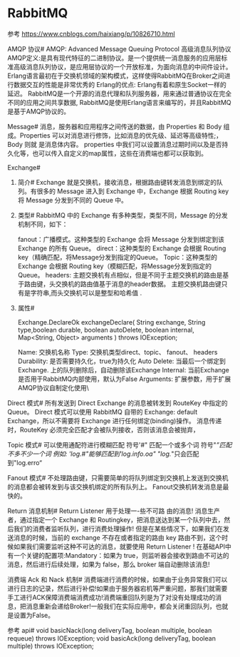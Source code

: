# RabbitMQ

参考
https://www.cnblogs.com/haixiang/p/10826710.html

AMQP 协议#
    AMQP: Advanced Message Queuing Protocol 高级消息队列协议
    AMQP定义:是具有现代特征的二进制协议。是一个提供统一消息服务的应用层标准高级消息队列协议，是应用层协议的一个开放标准，为面向消息的中间件设计。
    Erlang语言最初在于交换机领域的架构模式，这样使得RabbitMQ在Broker之间进行数据交互的性能是非常优秀的
    Erlang的优点: Erlang有着和原生Socket一样的延迟。
    RabbitMQ是一个开源的消息代理和队列服务器，用来通过普通协议在完全不同的应用之间共享数据, RabbitMQ是使用Erlang语言来编写的，并且RabbitMQ是基于AMQP协议的。

Message#
    消息，服务器和应用程序之间传送的数据，由 Properties 和 Body 组成。Properties 可以对消息进行修饰，比如消息的优先级、延迟等高级特性;，Body 则就 是消息体内容。
    properties 中我们可以设置消息过期时间以及是否持久化等，也可以传入自定义的map属性，这些在消费端也都可以获取到。

Exchange#
1. 简介#
   Exchange 就是交换机，接收消息，根据路由键转发消息到绑定的队列。有很多的 Message 进入到 Exchange 中，Exchange 根据 Routing key 将 Message 分发到不同的 Queue 中。

2. 类型#
   RabbitMQ 中的 Exchange 有多种类型，类型不同，Message 的分发机制不同，如下：

    fanout：广播模式。这种类型的 Exchange 会将 Message 分发到绑定到该 Exchange 的所有 Queue。
    direct：这种类型的 Exchange 会根据 Routing key（精确匹配，将Message分发到指定的Queue。
    Topic：这种类型的 Exchange 会根据 Routing key（模糊匹配，将Message分发到指定的Queue。
    headers: 主题交换机有点相似，但是不同于主题交换机的路由是基于路由键，头交换机的路由值基于消息的header数据。 主题交换机路由键只有是字符串,而头交换机可以是整型和哈希值 .

3. 属性#

      Exchange.DeclareOk exchangeDeclare(
                String exchange,
                String type,boolean durable,
                boolean autoDelete,
                boolean internal,
                Map<String, Object> arguments
            ) throws IOException;

    Name: 交换机名称
    Type: 交换机类型direct、topic、 fanout、 headers
    Durability: 是否需要持久化，true为持久化
    Auto Delete: 当最后一个绑定到Exchange. 上的队列删除后，自动删除该Exchange
    Internal: 当前Exchange是否用于RabbitMQ内部使用，默认为False
    Arguments: 扩展参数，用于扩展AMQP协议自制定化使用\
   
Direct 模式#
   所有发送到 Direct Exchange 的消息被转发到 RouteKey 中指定的 Queue。
   Direct 模式可以使用 RabbitMQ 自带的 Exchange: default Exchange，所以不需要将 Exchange 进行任何绑定(binding)操作。
   消息传递时，RouteKey 必须完全匹配才会被队列接收，否则该消息会被抛弃，

Topic 模式#
    可以使用通配符进行模糊匹配
    符号'#" 匹配一个或多个词
    符号"*”匹配不多不少一个词
    例如:
    'log.#"能够匹配到'log.info.oa"
    "log.*"只会匹配到"log.erro“

Fanout 模式#
    不处理路由键，只需要简单的将队列绑定到交换机上发送到交换机的消息都会被转发到与该交换机绑定的所有队列上。
    Fanout交换机转发消息是最快的。

Return 消息机制#
Return Listener 用于处理一-些不可路 由的消息!
    消息生产者，通过指定一个 Exchange 和 Routingkey，把消息送达到某一个队列中去，然后我们的消费者监听队列，进行消费处理操作!
    但是在某些情况下，如果我们在发送消息的时候，当前的 exchange 不存在或者指定的路由 key 路由不到，这个时候如果我们需要监听这种不可达的消息，就要使用 Return Listener !
    在基础API中有一个关键的配置项:Mandatory：如果为 true，则监听器会接收到路由不可达的消息，然后进行后续处理，如果为 false，那么 broker 端自动删除该消息!

消费端 Ack 和 Nack 机制#
    消费端进行消费的时候，如果由于业务异常我们可以进行日志的记录，然后进行补偿!如果由于服务器宕机等严重问题，那我们就需要手工进行ACK保障消费端消费成功!消费端重回队列是为了对没有处理成功的消息，把消息重新会递给Broker!一般我们在实际应用中，都会关闭重回队列，也就是设置为False。

参考 api#
    void basicNack(long deliveryTag, boolean multiple, boolean requeue) throws IOException;
    void basicAck(long deliveryTag, boolean multiple) throws IOException;


